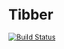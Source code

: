 # Tibber

[![Build Status](https://github.com/baggepinnen/Tibber.jl/actions/workflows/CI.yml/badge.svg?branch=main)](https://github.com/baggepinnen/Tibber.jl/actions/workflows/CI.yml?query=branch%3Amain)
